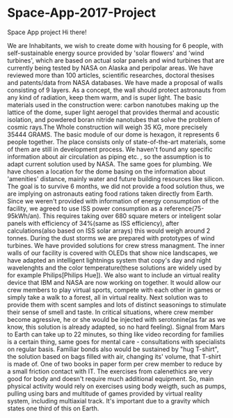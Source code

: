 # Space-App-2017-Project
Space App project
Hi there!

We are Inhabitants, we wish to create dome with housing for 6 people, with self-sustainable energy source provided by 'solar flowers' and 'wind turbines', which are based on actual solar panels and wind turbines that are currently being tested by NASA on Alaska and peripolar areas. We have reviewed more than 100 articles, scientific researches, doctoral thesises and patents/data from NASA databases. We have made a proposal of walls consisting of 9 layers. As a concept, the wall should protect astronauts from any kind of radiation, keep them warm, and is super light. The basic materials used in the construction were: carbon nanotubes making up the lattice of the dome, super light aerogel that provides thermal and acoustic isolation, and powdered boran nitride nanotubes that solve the problem of cosmic rays.The Whole construction will weigh 35 KG, more precisely 35444 GRAMS. The basic module of our dome is hexagon, it represents 6 people together. The place consists only of state-of-the-art materials, some of them are still in development process. We haven't found any specific information about air circulation as piping etc. , so the assumption is to adapt current solution used by NASA. The same goes for plumbing. We have chosen a location for the dome basing on the information about 'amenities' distance, mainly water and future building resources like silicon. The goal is to survive 6 months, we did not provide a food solution thus, we are implying on astronauts eating food rations taken directly from Earth. Since we weren't provided with information of energy consumption of the facility, we agreed to use ISS power consumption as a reference(75-95kWh/an). This requires taking over 680 square meters or inteligent solar panels with efficiency of 34%(same as ISS efficiency), after calculations(also based on ISS solar arrays) this would weigh around 2 tonnes. During the dust storms we are prepared with prototypes of wind turbines. We have provided solutions for crew stress managment. The inner walls of our facility is covered with OLEDs that show nice landscapes, we have adapted an intelligent lightnings system that copy's day and night wavelenghts and the color temperature(these solutions are widely used by for example Philips[Philips Hue]). We also want to include an virtual reality device that IBM and NASA are now working on together. It would allow our crew members to play virtual sports, compete with each other in games or simply take a walk to a forest, all in virtual reality. Next solution was to provide them with scent samples and lots of distinct seasonings to stimulate their sense of smell and taste. In critical situations, where crew member become agressive, he or she would be injected with serotonine(as far as we know, this solution is already adapted, so no hard feeling). Signal from Mars to Earth can take up to 22 minutes, so thing like video recording for families is a certain thing, same goes for mental care - consultations with specialists on regular basis. Familiar bonds also would be sustained by "hug T-shirt", the solution based on bags filled with air, changing its' volume, that T-shirt is made of. One of two books in paper form per crew member to reduce by a small friction contact with IT. The exercises from calenethics are very good for body and doesn't require much additional equipment. So, main physical activity would rely on exercises using body weigth, such as pumps, pulling using bars and multitude of games provided by virtual reality system, including multiaxial track. It's important due to a gravity which states one third of this on Earth. 
